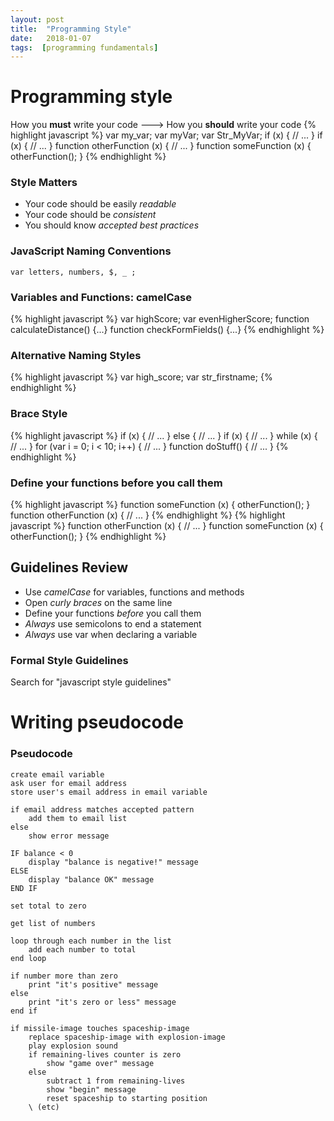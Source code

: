 ```yaml
---
layout: post
title:  "Programming Style"
date:   2018-01-07
tags:  [programming fundamentals]
---
```

# Programming style
How you **must** write your code ---> How you **should** write your code
{% highlight javascript %}
var my_var;
var myVar;
var Str_MyVar;
if (x) {
    // ...
}
if (x)
{
    // ...
}
function otherFunction (x) {
    // ...
}
function someFunction (x) {
    otherFunction();
}
{% endhighlight %}
### Style Matters
* Your code should be easily *readable*
* Your code should be *consistent*
* You should know *accepted best practices*

### JavaScript Naming Conventions
`var letters, numbers, $, _ ;`
### Variables and Functions: camelCase
{% highlight javascript %}
var highScore;
var evenHigherScore;
function calculateDistance() {...}
function checkFormFields() {...}
{% endhighlight %}
### Alternative Naming Styles
{% highlight javascript %}
var high_score;
var str_firstname;
{% endhighlight %}
### Brace Style
{% highlight javascript %}
if (x) {
    // ...
} else {
    // ...
}
if (x)
{
    // ...
}
while (x) {
    // ...
}
for (var i = 0; i < 10; i++) {
    // ...
}
function doStuff() {
    // ...
}
{% endhighlight %}
### Define your functions before you call them
{% highlight javascript %}
function someFunction (x) {
    otherFunction();
}
function otherFunction (x) {
    // ...
}
{% endhighlight %}
{% highlight javascript %}
function otherFunction (x) {
    // ...
}
function someFunction (x) {
    otherFunction();
}
{% endhighlight %}
## Guidelines Review
* Use *camelCase* for variables, functions and methods
* Open *curly braces* on the same line
* Define your functions *before* you call them
* *Always* use semicolons to end a statement
* *Always* use var when declaring a variable

### Formal Style Guidelines
Search for "javascript style guidelines"
# Writing pseudocode
### Pseudocode
~~~~~~~
create email variable
ask user for email address
store user's email address in email variable

if email address matches accepted pattern
    add them to email list
else
    show error message
~~~~~~~
~~~~~~~
IF balance < 0
    display "balance is negative!" message
ELSE
    display "balance OK" message
END IF
~~~~~~~
~~~~~~~
set total to zero

get list of numbers

loop through each number in the list
    add each number to total
end loop

if number more than zero
    print "it's positive" message
else
    print "it's zero or less" message
end if
~~~~~~~
~~~~~~~
if missile-image touches spaceship-image
    replace spaceship-image with explosion-image
    play explosion sound
    if remaining-lives counter is zero
        show "game over" message
    else
        subtract 1 from remaining-lives
        show "begin" message
        reset spaceship to starting position
    \ (etc)
~~~~~~~